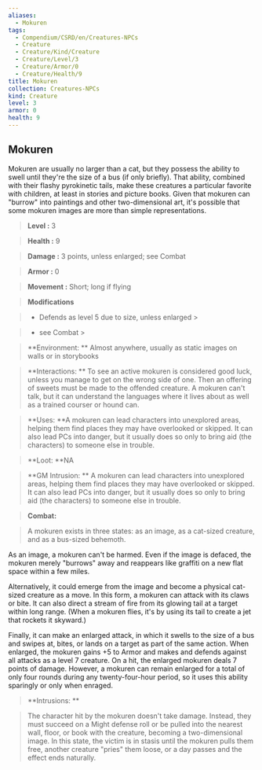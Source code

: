 ```yaml
---
aliases:
  - Mokuren
tags:
  - Compendium/CSRD/en/Creatures-NPCs
  - Creature
  - Creature/Kind/Creature
  - Creature/Level/3
  - Creature/Armor/0
  - Creature/Health/9
title: Mokuren
collection: Creatures-NPCs
kind: Creature
level: 3
armor: 0
health: 9
---
```

## Mokuren    
Mokuren are usually no larger than a cat, but they possess the ability to swell until they're the size of a bus (if only briefly). That ability, combined with their flashy pyrokinetic tails, make these creatures a particular favorite with children, at least in stories and picture books. Given that mokuren can "burrow" into paintings and other two-dimensional art, it's possible that some mokuren images are more than simple representations.    
  
    
> **Level :** 3    
> **Health :** 9    
> **Damage :** 3 points, unless enlarged; see Combat    
> **Armor :** 0    
> **Movement :** Short; long if flying    
> **Modifications**    
>- Defends as level 5 due to size, unless enlarged >  
>    
>- see Combat >  
>    
> **Environment: ** Almost anywhere, usually as static images on walls or in storybooks    
> **Interactions: ** To see an active mokuren is considered good luck, unless you manage to get on the wrong side of one. Then an offering of sweets must be made to the offended creature. A mokuren can't talk, but it can understand the languages where it lives about as well as a trained courser or hound can.    
> **Uses: **A mokuren can lead characters into unexplored areas, helping them find places they may have overlooked or skipped. It can also lead PCs into danger, but it usually does so only to bring aid (the characters) to someone else in trouble.    
> **Loot: **NA    
> **GM Intrusion: ** A mokuren can lead characters into unexplored areas, helping them find places they may have overlooked or skipped. It can also lead PCs into danger, but it usually does so only to bring aid (the characters) to someone else in trouble.    
  
> **Combat:**   
> A mokuren exists in three states: as an image, as a cat-sized creature, and as a bus-sized behemoth.  
As an image, a mokuren can't be harmed. Even if the image is defaced, the mokuren merely "burrows" away and reappears like graffiti on a new flat space within a few miles.  
Alternatively, it could emerge from the image and become a physical cat-sized creature as a move. In this form, a mokuren can attack with its claws or bite. It can also direct a stream of fire from its glowing tail at a target within long range. (When a mokuren flies, it's by using its tail to create a jet that rockets it skyward.)  
Finally, it can make an enlarged attack, in which it swells to the size of a bus and swipes at, bites, or lands on a target as part of the same action. When enlarged, the mokuren gains +5 to Armor and makes and defends against all attacks as a level 7 creature. On a hit, the enlarged mokuren deals 7 points of damage. However, a mokuren can remain enlarged for a total of only four rounds during any twenty-four-hour period, so it uses this ability sparingly or only when enraged.    
    
  
> **Intrusions: **   
> The character hit by the mokuren doesn't take damage. Instead, they must succeed on a Might defense roll or be pulled into the nearest wall, floor, or book with the creature, becoming a two-dimensional image. In this state, the victim is in stasis until the mokuren pulls them free, another creature "pries" them loose, or a day passes and the effect ends naturally.    
